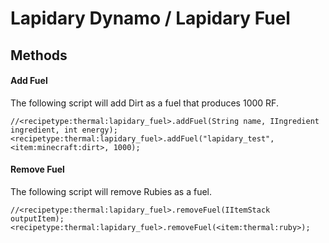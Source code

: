 # Lapidary Dynamo / Lapidary Fuel

## Methods

#### Add Fuel

The following script will add Dirt as a fuel that produces 1000 RF.

```zenscript
//<recipetype:thermal:lapidary_fuel>.addFuel(String name, IIngredient ingredient, int energy);
<recipetype:thermal:lapidary_fuel>.addFuel("lapidary_test", <item:minecraft:dirt>, 1000);
```

#### Remove Fuel

The following script will remove Rubies as a fuel.

```zenscript
//<recipetype:thermal:lapidary_fuel>.removeFuel(IItemStack outputItem);
<recipetype:thermal:lapidary_fuel>.removeFuel(<item:thermal:ruby>);
```
